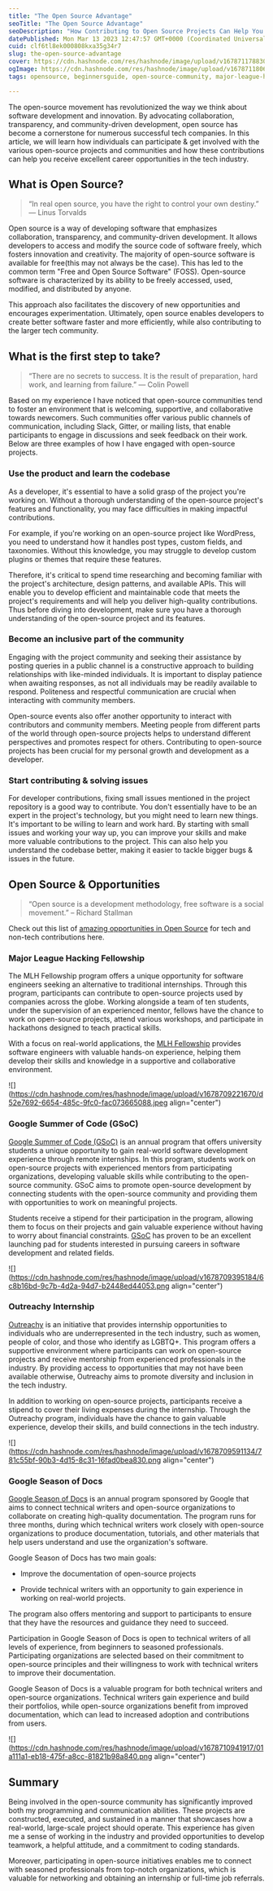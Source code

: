 ```yaml
---
title: "The Open Source Advantage"
seoTitle: "The Open Source Advantage"
seoDescription: "How Contributing to Open Source Projects Can Help You Identify and Pursue New Opportunities"
datePublished: Mon Mar 13 2023 12:47:57 GMT+0000 (Coordinated Universal Time)
cuid: clf6tl8ek000808kxa35g34r7
slug: the-open-source-advantage
cover: https://cdn.hashnode.com/res/hashnode/image/upload/v1678711788307/124be85e-995c-4f7c-a21d-d508fd9c6ee7.png
ogImage: https://cdn.hashnode.com/res/hashnode/image/upload/v1678711806275/75fe4733-36bc-4bab-a87c-a3c27fd122b5.png
tags: opensource, beginnersguide, open-source-community, major-league-hacking, outreachyinternship

---
```


The open-source movement has revolutionized the way we think about software development and innovation. By advocating collaboration, transparency, and community-driven development, open source has become a cornerstone for numerous successful tech companies. In this article, we will learn how individuals can participate & get involved with the various open-source projects and communities and how these contributions can help you receive excellent career opportunities in the tech industry.

## What is Open Source?

> “In real open source, you have the right to control your own destiny.” — Linus Torvalds

Open source is a way of developing software that emphasizes collaboration, transparency, and community-driven development. It allows developers to access and modify the source code of software freely, which fosters innovation and creativity. The majority of open-source software is available for free(this may not always be the case). This has led to the common term "Free and Open Source Software" (FOSS). Open-source software is characterized by its ability to be freely accessed, used, modified, and distributed by anyone.

This approach also facilitates the discovery of new opportunities and encourages experimentation. Ultimately, open source enables developers to create better software faster and more efficiently, while also contributing to the larger tech community.

## What is the first step to take?

> “There are no secrets to success. It is the result of preparation, hard work, and learning from failure.” — Colin Powell

Based on my experience I have noticed that open-source communities tend to foster an environment that is welcoming, supportive, and collaborative towards newcomers. Such communities offer various public channels of communication, including Slack, Gitter, or mailing lists, that enable participants to engage in discussions and seek feedback on their work. Below are three examples of how I have engaged with open-source projects.

### **Use the product and learn the codebase**

As a developer, it's essential to have a solid grasp of the project you're working on. Without a thorough understanding of the open-source project's features and functionality, you may face difficulties in making impactful contributions.

For example, if you're working on an open-source project like WordPress, you need to understand how it handles post types, custom fields, and taxonomies. Without this knowledge, you may struggle to develop custom plugins or themes that require these features.

Therefore, it's critical to spend time researching and becoming familiar with the project's architecture, design patterns, and available APIs. This will enable you to develop efficient and maintainable code that meets the project's requirements and will help you deliver high-quality contributions. Thus before diving into development, make sure you have a thorough understanding of the open-source project and its features.

### **Become an inclusive part of the community**

Engaging with the project community and seeking their assistance by posting queries in a public channel is a constructive approach to building relationships with like-minded individuals. It is important to display patience when awaiting responses, as not all individuals may be readily available to respond. Politeness and respectful communication are crucial when interacting with community members.

Open-source events also offer another opportunity to interact with contributors and community members. Meeting people from different parts of the world through open-source projects helps to understand different perspectives and promotes respect for others. Contributing to open-source projects has been crucial for my personal growth and development as a developer.

### **Start contributing & solving issues**

For developer contributions, fixing small issues mentioned in the project repository is a good way to contribute. You don't essentially have to be an expert in the project's technology, but you might need to learn new things. It's important to be willing to learn and work hard. By starting with small issues and working your way up, you can improve your skills and make more valuable contributions to the project. This can also help you understand the codebase better, making it easier to tackle bigger bugs & issues in the future.

## Open Source & Opportunities

> “Open source is a development methodology, free software is a social movement.” – Richard Stallman

Check out this list of [amazing opportunities in Open Source](https://zesty-harrier-8c5.notion.site/Best-Opportunities-in-Open-Source-231e4bf8a97d422faaeec37fcb14a2ba) for tech and non-tech contributions here.

### **Major League Hacking Fellowship**

The MLH Fellowship program offers a unique opportunity for software engineers seeking an alternative to traditional internships. Through this program, participants can contribute to open-source projects used by companies across the globe. Working alongside a team of ten students, under the supervision of an experienced mentor, fellows have the chance to work on open-source projects, attend various workshops, and participate in hackathons designed to teach practical skills.

With a focus on real-world applications, the [MLH Fellowship](https://fellowship.mlh.io/) provides software engineers with valuable hands-on experience, helping them develop their skills and knowledge in a supportive and collaborative environment.

![](https://cdn.hashnode.com/res/hashnode/image/upload/v1678709221670/d52e7692-6654-485c-9fc0-fac073665088.jpeg align="center")

### **Google Summer of Code (GSoC)**

[Google Summer of Code (GSoC)](https://summerofcode.withgoogle.com/) is an annual program that offers university students a unique opportunity to gain real-world software development experience through remote internships. In this program, students work on open-source projects with experienced mentors from participating organizations, developing valuable skills while contributing to the open-source community. GSoC aims to promote open-source development by connecting students with the open-source community and providing them with opportunities to work on meaningful projects.

Students receive a stipend for their participation in the program, allowing them to focus on their projects and gain valuable experience without having to worry about financial constraints. [GSoC](https://summerofcode.withgoogle.com/) has proven to be an excellent launching pad for students interested in pursuing careers in software development and related fields.

![](https://cdn.hashnode.com/res/hashnode/image/upload/v1678709395184/6c8b16bd-9c7b-4d2a-94d7-b2448ed44053.png align="center")

### **Outreachy Internship**

[Outreachy](https://www.outreachy.org/) is an initiative that provides internship opportunities to individuals who are underrepresented in the tech industry, such as women, people of color, and those who identify as LGBTQ+. This program offers a supportive environment where participants can work on open-source projects and receive mentorship from experienced professionals in the industry. By providing access to opportunities that may not have been available otherwise, Outreachy aims to promote diversity and inclusion in the tech industry.

In addition to working on open-source projects, participants receive a stipend to cover their living expenses during the internship. Through the Outreachy program, individuals have the chance to gain valuable experience, develop their skills, and build connections in the tech industry.

![](https://cdn.hashnode.com/res/hashnode/image/upload/v1678709591134/781c55bf-90b3-4d15-8c31-16fad0bea830.png align="center")

### **Google Season of Docs**

[Google Season of Docs](https://developers.google.com/season-of-docs/docs/get-started) is an annual program sponsored by Google that aims to connect technical writers and open-source organizations to collaborate on creating high-quality documentation. The program runs for three months, during which technical writers work closely with open-source organizations to produce documentation, tutorials, and other materials that help users understand and use the organization's software.

Google Season of Docs has two main goals:

* Improve the documentation of open-source projects
    
* Provide technical writers with an opportunity to gain experience in working on real-world projects.
    

The program also offers mentoring and support to participants to ensure that they have the resources and guidance they need to succeed.

Participation in Google Season of Docs is open to technical writers of all levels of experience, from beginners to seasoned professionals. Participating organizations are selected based on their commitment to open-source principles and their willingness to work with technical writers to improve their documentation.

Google Season of Docs is a valuable program for both technical writers and open-source organizations. Technical writers gain experience and build their portfolios, while open-source organizations benefit from improved documentation, which can lead to increased adoption and contributions from users.

![](https://cdn.hashnode.com/res/hashnode/image/upload/v1678710941917/01a111a1-eb18-475f-a8cc-81821b98a840.png align="center")

## Summary

Being involved in the open-source community has significantly improved both my programming and communication abilities. These projects are constructed, executed, and sustained in a manner that showcases how a real-world, large-scale project should operate. This experience has given me a sense of working in the industry and provided opportunities to develop teamwork, a helpful attitude, and a commitment to coding standards.

Moreover, participating in open-source initiatives enables me to connect with seasoned professionals from top-notch organizations, which is valuable for networking and obtaining an internship or full-time job referrals.
